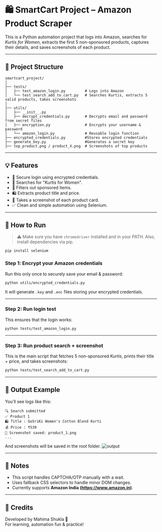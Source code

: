 # 🛍️ SmartCart Project – Amazon Product Scraper

This is a Python automation project that logs into Amazon, searches for *Kurtis for Women*, extracts the first 5 non-sponsored products, captures their details, and saves screenshots of each product.

---

## 📁 Project Structure

```
smartcart_project/
│
├── tests/
│   ├── test_amazon_login.py         # Logs into Amazon
│   └── test_search_add_to_cart.py   # Searches Kurtis, extracts 5 valid products, takes screenshots
│
├── utils/
│   ├── __init__.py
│   ├── decrypt_credentials.py       # Decrypts email and password from secret files
│   ├── encryption.py                # Encrypts your username & password 
│   └── amazon_login.py              # Reusable login function
├── encrypted_credentials.py         #Stores encrypted credentials
├── generate_key.py                  #Generates a secret key
├── top_product.png / product_X.png  # Screenshots of top products

```

---

## 💡 Features

- 🔐 Secure login using encrypted credentials.
- 🔎 Searches for "Kurtis for Women".
- 🧹 Filters out sponsored items.
- 🛍 Extracts product title and price.
- 📸 Takes a screenshot of each product card.
- ✅ Clean and simple automation using Selenium.

---

## 🧪 How to Run

> ⚠️ Make sure you have `chromedriver` installed and in your PATH. Also, install dependencies via pip.

```bash
pip install selenium
```

### Step 1: Encrypt your Amazon credentials
Run this only once to securely save your email & password:

```bash
python utils/encrypted_credentials.py
```

It will generate `.key` and `.enc` files storing your encrypted credentials.

---

### Step 2: Run login test
This ensures that the login works:

```bash
python tests/test_amazon_login.py
```

---

### Step 3: Run product search + screenshot
This is the main script that fetches 5 non-sponsored *Kurtis*, prints their title + price, and takes screenshots:

```bash
python tests/test_search_add_to_cart.py
```

---

## 📂 Output Example

You’ll see logs like this:

```
🔍 Search submitted
✅ Product 1
🛍 Title : GoSriKi Women's Cotton Blend Kurti
💰 Price : ₹539
📸 Screenshot saved: product_1.png
...
```

And screenshots will be saved in the root folder.
![output](https://github.com/user-attachments/assets/3da4c4be-1abe-4ebe-8429-236c53c0af9d)


---

## 📌 Notes

- This script handles CAPTCHA/OTP manually with a wait.
- Uses fallback CSS selectors to handle minor DOM changes.
- Currently supports **Amazon India (https://www.amazon.in)**.

---

## 🙌 Credits

Developed by Mahima Shukla 💛  
For learning, automation fun & practice!
